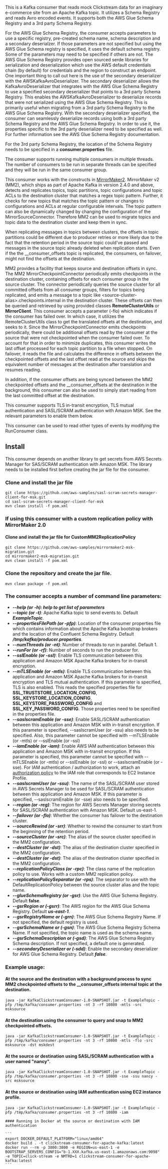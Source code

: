 This is a Kafka consumer that reads mock Clickstream data for an imaginary e-commerce site from an Apache Kafka topic. 
It utilizes a Schema Registry and reads Avro encoded events. It supports both the AWS Glue Schema Registry and a 3rd party Schema Registry.

For the AWS Glue Schema Registry, the consumer accepts parameters to use a specific registry, pre-created schema name, 
schema description and a secondary deserialzer. If those parameters are not specified but using the AWS Glue Schema registry is specified, 
it uses the default schema registry. Some of the parameters may need to be specified if others are not. 
The AWS Glue Schema Registry provides open sourced serde libraries for serialization and deserialization which use the 
AWS default credentials chain (by default) for credentials and the region to construct an endpoint. One important thing 
to call out here is the use of the secondary deserializer with the AWSKafkaAvroDeserializer. The secondary deserializer 
allows the KafkaAvroDeserializer that integrates with the AWS Glue Schema Registry to use a specified secondary deserializer 
that points to a 3rd party Schema Registry. This enables the AWSKafkaAvroDeserializer to deserialize records that were 
not serialized using the AWS Glue Schema Registry. This is primarily useful when migrating from a 3rd party Schema Registry 
to the AWS Glue Schema Registry. With the secondary deserializer specified, the consumer can seamlessly deserialize records 
using both a 3rd party Schema Registry and the AWS Glue Schema Registry. In order to use it, the properties specific to 
the 3rd party deserializer need to be specified as well. For further information see the AWS Glue Schema Registry documentation.

For the 3rd party Schema Registry, the location of the Schema Registry needs to be specified in a **consumer.properties** file. 

The consumer supports running multiple consumers in multiple threads. The number of consumers to be run in separate threads 
can be specified and they will be run in the same consumer group.

This consumer works with the constructs in [MirrorMaker2](https://cwiki.apache.org/confluence/display/KAFKA/KIP-382%3A+MirrorMaker+2.0).
MirrorMaker v2 (MM2), which ships as part of Apache Kafka in version 2.4.0 and above, detects and 
replicates topics, topic partitions, topic configurations and topic ACLs to the destination cluster that matches a regex topic pattern. 
Further, it checks for new topics that matches the topic pattern or changes to configurations and ACLs at regular configurable intervals. 
The topic pattern can also be dynamically changed by changing the configuration of the MirrorSourceConnector. 
Therefore MM2 can be used to migrate topics and topic data to the destination cluster and keep them in sync.

When replicating messages in topics between clusters, the offsets in topic partitions could be different 
due to producer retries or more likely due to the fact that the retention period in the source topic could've passed 
and messages in the source topic already deleted when replication starts. Even if the the __consumer_offsets topic is replicated, 
the consumers, on failover, might not find the offsets at the destination.

MM2 provides a facility that keeps source and destination offsets in sync. The MM2 MirrorCheckpointConnector periodically 
emits checkpoints in the destination cluster, containing offsets for each consumer group in the source cluster. 
The connector periodically queries the source cluster for all committed offsets from all consumer groups, filters for 
topics being replicated, and emits a message to a topic like \<source-cluster-alias\>.checkpoints.internal in the destination cluster. 
These offsets can then be queried and retrieved by using provided classes **RemoteClusterUtils** or **MirrorClient**. This 
consumer accepts a parameter (-flo) which indicates if the consumer has failed over. In which case, it utilizes the RemoteClusterUtils class to 
get the translated offsets at the destination, and seeks to it. Since the MirrorCheckpointConnector emits checkpoints periodically, 
there could be additional offsets read by the consumer at the source that were not checkpointed when the consumer failed over. To 
account for that in order to minimize duplicates, this consumer writes the last offset processed for each topic partition to a file when stopped. On failover, 
it reads the file and calculates the difference in offsets between the checkpointed offsets and the last offset read at the source and 
skips the equivalent number of messages at the destination after translation and resumes reading.

In addition, if the consumer offsets are being synced between the MM2 checkpointed offsets and the __consumer_offsets 
at the destination in the background, this consumer can also be used to simply start reading from the last committed offset 
at the destination.

This consumer supports TLS in-transit encryption, TLS mutual authentication and SASL/SCRAM authentication with Amazon MSK.
See the relevant parameters to enable them below.

This consumer can be used to read other types of events by modifying the RunConsumer class.

## Install

This consumer depends on another library to get secrets from AWS Secrets Manager for SAS/SCRAM authentication with Amazon MSK.
The library needs to be installed first before creating the jar file for the consumer.

### Clone and install the jar file

    git clone https://github.com/aws-samples/sasl-scram-secrets-manager-client-for-msk.git
    cd sasl-scram-secrets-manager-client-for-msk
    mvn clean install -f pom.xml
    
### If using this consumer with a custom replication policy with MirrorMaker 2.0

#### Clone and install the jar file for CustomMM2ReplicationPolicy

    git clone https://github.com/aws-samples/mirrormaker2-msk-migration.git
    cd mirrormaker2-msk-migration.git
    mvn clean install -f pom.xml

### Clone the repository and create the jar file.  

    mvn clean package -f pom.xml
    
   ### The consumer accepts a number of command line parameters:
   
   * ***--help (or -h): help to get list of parameters***
   * ***--topic (or -t)***: Apache Kafka topic to send events to. Default ***ExampleTopic***.
   * ***--propertiesFilePath (or -pfp)***: Location of the consumer properties file which contains information about the Apache Kafka bootstrap brokers and the location of the Confluent Schema Registry. Default ***/tmp/kafka/producer.properties***.
   * ***--numThreads (or -nt)***: Number of threads to run in parallel. Default 1.
   * ***--runFor (or -rf)***: Number of seconds to run the producer for.
   * ***--sslEnable (or -ssl)***: Enable TLS communication between this application and Amazon MSK Apache Kafka brokers for in-transit encryption.
   * ***--mTLSEnable (or -mtls)***: Enable TLS communication between this application and Amazon MSK Apache Kafka brokers for in-transit encryption and TLS mutual authentication. If this parameter is specified, TLS is also enabled. This reads the specified properties file for **SSL_TRUSTSTORE_LOCATION_CONFIG**, **SSL_KEYSTORE_LOCATION_CONFIG**, **SSL_KEYSTORE_PASSWORD_CONFIG** and **SSL_KEY_PASSWORD_CONFIG**. Those properties need to be specified in the properties file.
   * ***--saslscramEnable (or -sse)***: Enable SASL/SCRAM authentication between this application and Amazon MSK with in-transit encryption. If this parameter is specified, --saslscramUser (or -ssu) also needs to be specified. Also, this parameter cannot be specified with --mTLSEnable (or -mtls) or --sslEnable (or -ssl)
   * ***--iamEnable (or -iam)***: Enable AWS IAM authentication between this application and Amazon MSK with in-transit encryption. If this parameter is specified, this parameter cannot be specified with --mTLSEnable (or -mtls) or --sslEnable (or -ssl) or --saslscramEnable (or -sse). For IAM authentication / authorization to work, attach an [authorization policy](https://docs.aws.amazon.com/msk/latest/developerguide/iam-access-control.html#create-iam-access-control-policies) to the IAM role that corresponds to EC2 Instance Profile.
   * ***--saslscramUser (or -ssu)***: The name of the SASL/SCRAM user stored in AWS Secrets Manager to be used for SASL/SCRAM authentication between this application and Amazon MSK. If this parameter is specified, --saslscramEnable (or -sse) also needs to be specified.
   * ***--region (or -reg)***: The region for AWS Secrets Manager storing secrets for SASL/SCRAM authentication with Amazon MSK. Default us-east-1.
   * ***--failover (or -flo)***: Whether the consumer has failover to the destination cluster.
   * ***--sourceRewind (or -srr)***: Whether to rewind the consumer to start from the beginning of the retention period.
   * ***--sourceCluster (or -src)***: The alias of the source cluster specified in the MM2 configuration.
   * ***--destCluster (or -dst)***: The alias of the destination cluster specified in the MM2 configuration.
   * ***--destCluster (or -dst)***: The alias of the destination cluster specified in the MM2 configuration.
   * ***--replicationPolicyClass (or -rpc)***: The class name of the replication policy to use. Works with a custom MM2 replication policy.
   * ***--replicationPolicySeparator (or -rps)***: The separator to use with the DefaultReplicationPolicy between the source cluster alias and the topic name.
   * ***--glueSchemaRegistry (or -gsr)***: Use the AWS Glue Schema Registry. Default **false**.
   * ***--gsrRegion or (-gsrr)***: The AWS region for the AWS Glue Schema Registry. Default ***us-east-1***.
   * ***--gsrRegistryName or (-grn)***: The AWS Glue Schema Registry Name. If not specified, the default registry is used.
   * ***--gsrSchemaName or (-gsn)***: The AWS Glue Schema Registry Schema Name. If not specified, the topic name is used as the schema name.
   * ***--gsrSchemaDescription or (-gsd)***: The AWS Glue Schema Registry Schema description. If not specified, a default one is generated.
   * ***--secondaryDeserializer or (-sdd)***: Enable the secondary deserializer for AWS Glue Schema Registry. Default ***false***.

   
   ### Example usage:
   
   #### At the source and the destination with a background process to sync MM2 checkpointed offsets to the __consumer_offsets internal topic at the destination.
   
   ```
   java -jar KafkaClickstreamConsumer-1.0-SNAPSHOT.jar -t ExampleTopic -pfp /tmp/kafka/consumer.properties -nt 3 -rf 10800 -mtls -src msksource
   ```

   #### At the destination using the consumer to query and snap to MM2 checkpointed offsets.
   
   ```
   java -jar KafkaClickstreamConsumer-1.0-SNAPSHOT.jar -t ExampleTopic -pfp /tmp/kafka/consumer.properties -nt 3 -rf 10800 -mtls -flo -src msksource -dst mskdest
   ```

   #### At the source or destination using SASL/SCRAM authentication with a user named "nancy".
   
   ```
   java -jar KafkaClickstreamConsumer-1.0-SNAPSHOT.jar -t ExampleTopic -pfp /tmp/kafka/consumer.properties -nt 3 -rf 10800 -sse -ssu nancy -src msksource
   ```

   #### At the source or destination using IAM authentication using EC2 instance profile.

   ```
   java -jar KafkaClickstreamConsumer-1.0-SNAPSHOT.jar -t ExampleTopic -pfp /tmp/kafka/consumer.properties -nt 3 -rf 10800 -iam
   ```

    #### Running in Docker at the source or destination with IAM authentication 

    ```
    export DOCKER_DEFAULT_PLATFORM="linux/amd64" 
    docker build . -t clickstream-consumer-for-apache-kafka:latest
    docker run --rm -p 3800:3800 -e REGION=us-east-1 -e BOOTSTRAP_SERVERS_CONFIG="b-1.XXX.kafka.us-east-1.amazonaws.com:9098" -e TOPIC=click-stream -e NMTRD=1 clickstream-consumer-for-apache-kafka:latest
    ```
